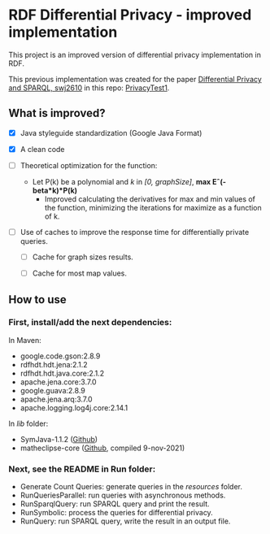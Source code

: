 # RDF Differential Privacy - improved implementation

This project is an improved version of differential privacy implementation in RDF.

This previous implementation was created for the paper [Differential Privacy and SPARQL, swj2610](http://www.semantic-web-journal.net/content/differential-privacy-and-sparql) in this repo: [PrivacyTest1](https://github.com/cbuil/PrivacyTest1).

## What is improved?

- [x] Java styleguide standardization (Google Java Format)
- [x] A clean code
- [ ] Theoretical optimization for the function:
  - Let P(k) be a polynomial and _k_ in _\[0, graphSize\]_, **max Eˆ(-beta\*k)\*P(k)**
    - Improved calculating the derivatives for max and min values of the function, minimizing the iterations for maximize as a function of k.

- [ ] Use of caches to improve the response time for differentially private queries.
  - [ ] Cache for graph sizes results.
  - [ ] Cache for most map values.


## How to use

### First, install/add the next dependencies:
In Maven:
- google.code.gson:2.8.9
- rdfhdt.hdt.jena:2.1.2
- rdfhdt.hdt.java.core:2.1.2
- apache.jena.core:3.7.0
- google.guava:2.8.9
- apache.jena.arq:3.7.0
- apache.logging.log4j.core:2.14.1

In _lib_ folder:
- SymJava-1.1.2 ([Github](https://github.com/yuemingl/SymJava))
- matheclipse-core ([Github](https://github.com/axkr/symja_android_library), compiled 9-nov-2021)

### Next, see the README in Run folder:
- Generate Count Queries: generate queries in the _resources_ folder.
- RunQueriesParallel: run queries with asynchronous methods.
- RunSparqlQuery: run SPARQL query and print the result.
- RunSymbolic: process the queries for differential privacy.
- RunQuery: run SPARQL query, write the result in an output file.
